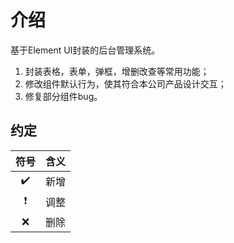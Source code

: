 # 介绍

基于Element UI封装的后台管理系统。

1. 封装表格，表单，弹框，增删改查等常用功能；
2. 修改组件默认行为，使其符合本公司产品设计交互；
3. 修复部分组件bug。

## 约定

| 符号 | 含义 |
| :--: | :--: |
| ✔️ | 新增 |
| ❗ | 调整 |
| ❌ | 删除 |
